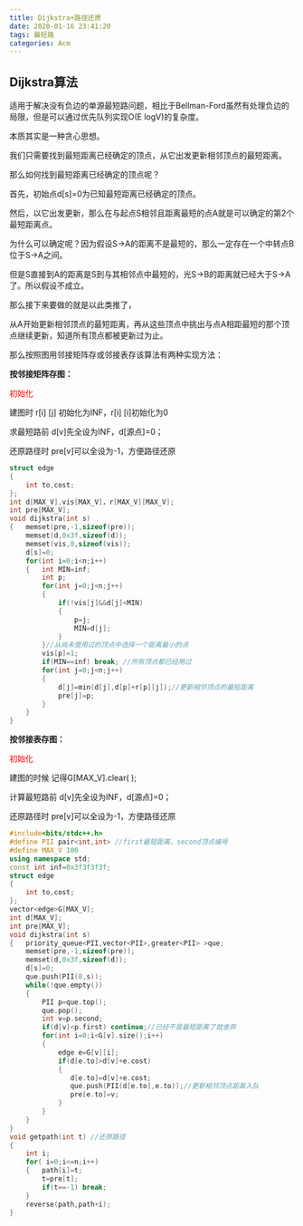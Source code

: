 ```yaml
---
title: Dijkstra+路径还原
date: 2020-01-16 23:41:20
tags: 最短路
categories: Acm
---
```


## Dijkstra算法

适用于解决没有负边的单源最短路问题，相比于Bellman-Ford虽然有处理负边的局限，但是可以通过优先队列实现O(E logV)的复杂度。

本质其实是一种贪心思想。

我们只需要找到最短距离已经确定的顶点，从它出发更新相邻顶点的最短距离。

那么如何找到最短距离已经确定的顶点呢？

首先，初始点d[s]=0为已知最短距离已经确定的顶点。

然后，以它出发更新，那么在与起点S相邻且距离最短的点A就是可以确定的第2个最短距离点。

为什么可以确定呢？因为假设S->A的距离不是最短的，那么一定存在一个中转点B位于S->A之间。

但是S直接到A的距离是S到与其相邻点中最短的，光S->B的距离就已经大于S->A了。所以假设不成立。

那么接下来要做的就是以此类推了，

从A开始更新相邻顶点的最短距离，再从这些顶点中挑出与点A相距最短的那个顶点继续更新，知道所有顶点都被更新过为止。

那么按照图用邻接矩阵存或邻接表存该算法有两种实现方法：

**按邻接矩阵存图：**

<font color=red>初始化</font>

建图时  r[i] [j] 初始化为INF，r[i] [i]初始化为0

求最短路前 d[v]先全设为INF，d[源点]=0；

还原路径时 pre[v]可以全设为-1，方便路径还原

```c++
struct edge
{
	int to,cost;
};
int d[MAX_V],vis[MAX_V]，r[MAX_V][MAX_V];
int pre[MAX_V];
void dijkstra(int s)
{	memset(pre,-1,sizeof(pre));
	memset(d,0x3f,sizeof(d));
	memset(vis,0,sizeof(vis));
	d[s]=0;
	for(int i=0;i<n;i++)
	{	int MIN=inf;
		int p;
		for(int j=0;j<n;j++)
		{	
			if(!vis[j]&&d[j]<MIN)
			{
				p=j;
				MIN=d[j];
			}
		}//从尚未使用过的顶点中选择一个距离最小的点
		vis[p]=1;
		if(MIN==inf) break;	//所有顶点都已经用过
		for(int j=0;j<n;j++)
        {
            d[j]=min(d[j],d[p]+r[p][j]);//更新相邻顶点的最短距离
            pre[j]=p;
        }	
	}
}

```

**按邻接表存图：**

<font color=red>初始化</font>

建图的时候  记得G[MAX_V].clear( );

计算最短路前 d[v]先全设为INF，d[源点]=0；

还原路径时 pre[v]可以全设为-1，方便路径还原

```c++
#include<bits/stdc++.h>
#define PII pair<int,int> //first最短距离，second顶点编号 
#define MAX_V 100
using namespace std;
const int inf=0x3f3f3f3f;
struct edge
{
	int to,cost;
};
vector<edge>G[MAX_V];
int d[MAX_V];
int pre[MAX_V];
void dijkstra(int s)
{	priority_queue<PII,vector<PII>,greater<PII> >que;
	memset(pre,-1,sizeof(pre));
 	memset(d,0x3f,sizeof(d));
	d[s]=0;
	que.push(PII(0,s));
	while(!que.empty())
	{
		PII p=que.top();
		que.pop();
		int v=p.second;
		if(d[v]<p.first) continue;//已经不是最短距离了就舍弃
		for(int i=0;i<G[v].size();i++)
		{
			edge e=G[v][i];
			if(d[e.to]>d[v]+e.cost)
			{
			   d[e.to]=d[v]+e.cost;
			   que.push(PII(d[e.to],e.to));//更新相邻顶点距离入队
               pre[e.to]=v;
			}
		}
	}
} 
void getpath(int t) //还原路径
{
	int i;
	for( i=0;i<=n;i++)
	{	path[i]=t;
		t=pre[t];
		if(t==-1) break;
	}
	reverse(path,path+i);   
}
```

